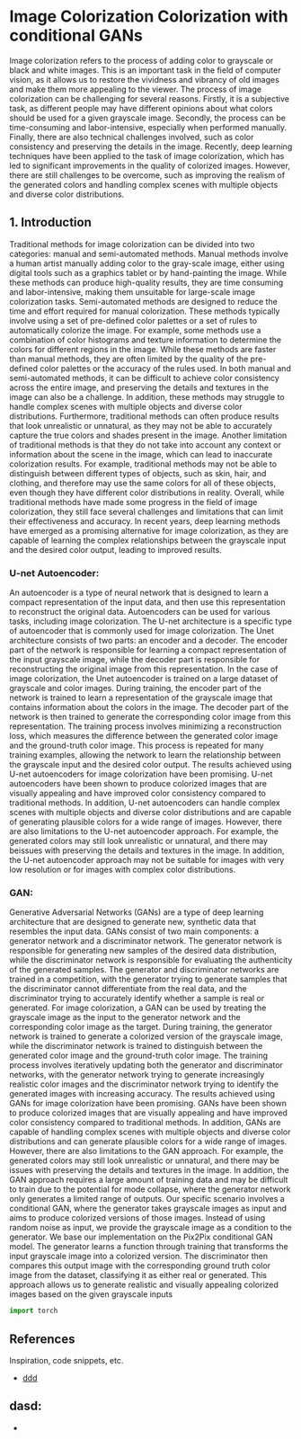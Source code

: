 # Image Colorization Colorization with conditional GANs

Image colorization refers to the process of adding
color to grayscale or black and white images. This is an
important task in the field of computer vision, as it allows us to
restore the vividness and vibrancy of old images and make them
more appealing to the viewer. The process of image colorization
can be challenging for several reasons. Firstly, it is a subjective
task, as different people may have different opinions about what
colors should be used for a given grayscale image. Secondly, the
process can be time-consuming and labor-intensive, especially
when performed manually. Finally, there are also technical
challenges involved, such as color consistency and preserving
the details in the image. Recently, deep learning techniques
have been applied to the task of image colorization, which
has led to significant improvements in the quality of colorized
images. However, there are still challenges to be overcome,
such as improving the realism of the generated colors and
handling complex scenes with multiple objects and diverse color
distributions.

## **1. Introduction**

Traditional methods for image colorization can be divided
into two categories: manual and semi-automated methods.
Manual methods involve a human artist manually adding
color to the gray-scale image, either using digital tools such
as a graphics tablet or by hand-painting the image. While
these methods can produce high-quality results, they are time consuming and labor-intensive, making them unsuitable for
large-scale image colorization tasks. Semi-automated methods
are designed to reduce the time and effort required for manual
colorization. These methods typically involve using a set
of pre-defined color palettes or a set of rules to automatically colorize the image. For example, some methods use a
combination of color histograms and texture information to
determine the colors for different regions in the image.
While these methods are faster than manual methods, they
are often limited by the quality of the pre-defined color
palettes or the accuracy of the rules used. In both manual
and semi-automated methods, it can be difficult to achieve
color consistency across the entire image, and preserving the
details and textures in the image can also be a challenge.
In addition, these methods may struggle to handle complex
scenes with multiple objects and diverse color distributions.
Furthermore, traditional methods can often produce results
that look unrealistic or unnatural, as they may not be able
to accurately capture the true colors and shades present in the
image. Another limitation of traditional methods is that they
do not take into account any context or information about the
scene in the image, which can lead to inaccurate colorization
results. For example, traditional methods may not be able to
distinguish between different types of objects, such as skin,
hair, and clothing, and therefore may use the same colors for
all of these objects, even though they have different color
distributions in reality.
Overall, while traditional methods have made some
progress in the field of image colorization, they still face
several challenges and limitations that can limit their
effectiveness and accuracy. In recent years, deep learning
methods have emerged as a promising alternative for image
colorization, as they are capable of learning the complex
relationships between the grayscale input and the desired
color output, leading to improved results.

###  **U-net Autoencoder**:
An autoencoder is a type of neural
network that is designed to learn a compact representation of
the input data, and then use this representation to reconstruct
the original data. Autoencoders can be used for various tasks,
including image colorization. The U-net architecture is a
specific type of autoencoder that is commonly used for image
colorization. The Unet architecture consists of two parts: an
encoder and a decoder.
The encoder part of the network is responsible for learning a compact representation of the input grayscale image,
while the decoder part is responsible for reconstructing the
original image from this representation. In the case of image
colorization, the Unet autoencoder is trained on a large dataset
of grayscale and color images. During training, the encoder
part of the network is trained to learn a representation of the
grayscale image that contains information about the colors in
the image.
The decoder part of the network is then trained to generate
the corresponding color image from this representation. The
training process involves minimizing a reconstruction loss,
which measures the difference between the generated color
image and the ground-truth color image. This process is
repeated for many training examples, allowing the network
to learn the relationship between the grayscale input and the
desired color output.
The results achieved using U-net autoencoders for image
colorization have been promising. U-net autoencoders have
been shown to produce colorized images that are visually
appealing and have improved color consistency compared
to traditional methods. In addition, U-net autoencoders can
handle complex scenes with multiple objects and diverse
color distributions and are capable of generating plausible
colors for a wide range of images. However, there are also
limitations to the U-net autoencoder approach. For example,
the generated colors may still look unrealistic or unnatural,
and there may beissues with preserving the details and
textures in the image. In addition, the U-net autoencoder
approach may not be suitable for images with very low
resolution or for images with complex color distributions.

### **GAN:**

Generative Adversarial Networks (GANs) are a type
of deep learning architecture that are designed to generate
new, synthetic data that resembles the input data. GANs
consist of two main components: a generator network and a
discriminator network. The generator network is responsible
for generating new samples of the desired data distribution,
while the discriminator network is responsible for evaluating
the authenticity of the generated samples. The generator and
discriminator networks are trained in a competition, with the
generator trying to generate samples that the discriminator
cannot differentiate from the real data, and the discriminator
trying to accurately identify whether a sample is real or
generated.
For image colorization, a GAN can be used by treating the
grayscale image as the input to the generator network and the
corresponding color image as the target. During training, the
generator network is trained to generate a colorized version of
the grayscale image, while the discriminator network is trained
to distinguish between the generated color image and the
ground-truth color image. The training process involves iteratively updating both the generator and discriminator networks,
with the generator network trying to generate increasingly
realistic color images and the discriminator network trying
to identify the generated images with increasing accuracy.
The results achieved using GANs for image colorization
have been promising. GANs have been shown to produce
colorized images that are visually appealing and have improved color consistency compared to traditional methods.
In addition, GANs are capable of handling complex scenes
with multiple objects and diverse color distributions and can
generate plausible colors for a wide range of images. However,
there are also limitations to the GAN approach. For example,
the generated colors may still look unrealistic or unnatural,
and there may be issues with preserving the details and
textures in the image. In addition, the GAN approach requires
a large amount of training data and may be difficult to train
due to the potential for mode collapse, where the generator
network only generates a limited range of outputs.
Our specific scenario involves a conditional GAN, where
the generator takes grayscale images as input and aims to
produce colorized versions of those images. Instead of using
random noise as input, we provide the grayscale image as a
condition to the generator. We base our implementation on
the Pix2Pix conditional GAN model. The generator learns a
function through training that transforms the input grayscale
image into a colorized version. The discriminator then compares this output image with the corresponding ground truth
color image from the dataset, classifying it as either real or
generated.
This approach allows us to generate realistic and visually
appealing colorized images based on the given grayscale inputs





```python
import torch
```

## References

Inspiration, code snippets, etc.
* [ddd]()

## dasd:
* []()

